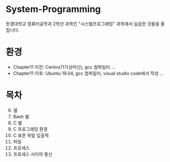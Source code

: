 # System-Programming
한경대학교 컴퓨터공학과 2학년 과목인 "시스템프로그래밍" 과목에서 실습한 것들을 올립니다.

# 환경 
- Chapter11 이전: Centos7(가상머신), gcc 컴파일러 ...
- Chapter11 이후: Ubuntu 19.04, gcc 컴파일러, visual studio code에서 작성 ...

# 목차
6. 쉘
7. Bash 쉘
8. C 쉘
9. C 프로그래밍 환경
10. C 표준 파일 입출력
11. 파일
12. 프로세스
13. 프로세스 사이의 통신